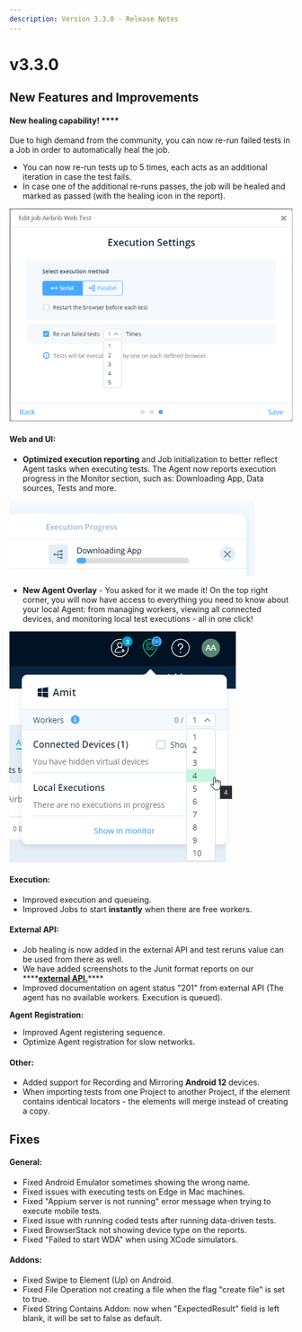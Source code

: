 ```yaml
---
description: Version 3.3.0 - Release Notes
---
```


# v3.3.0

## New Features and Improvements

#### New healing capability! ****

Due to high demand from the community, you can now re-run failed tests in a Job in order to automatically heal the job.

* You can now re-run tests up to 5 times, each acts as an additional iteration in case the test fails.
* In case one of the additional re-runs passes, the job will be healed and marked as passed \(with the healing icon in the report\). 

![Change Tests Reruns from Job Settings ](../.gitbook/assets/image%20%28428%29.png)



#### Web and UI:

* **Optimized execution reporting** and Job initialization to better reflect Agent tasks when executing tests. The Agent now reports execution progress in the Monitor section, such as: Downloading App, Data sources, Tests and more. 

![Added states for reporting progress in Monitor](../.gitbook/assets/image%20%28409%29.png)

* **New Agent Overlay** - You asked for it we made it! On the top right corner, you will now have access to everything you need to know about your local Agent: from managing workers, viewing all connected devices, and monitoring local test executions - all in one click!

![See Executions Devices and Workers from one place](../.gitbook/assets/image%20%28429%29.png)

#### 

#### Execution:

* Improved execution and queueing.
* Improved Jobs to start **instantly** when there are free workers.

#### 

#### External API:

* Job healing is now added in the external API and test reruns value can be used from there as well.
* We have added screenshots to the Junit format reports on our ****[**external API.**](https://api.testproject.io/docs/v2/#/Reports/Reports_GetV2ProjectsByProjectIdJobsByJobIdReportsLatest)\*\*\*\*
* Improved documentation on agent status "201" from external API \(The agent has no available workers. Execution is queued\).



**Agent Registration:**

* Improved Agent registering sequence.
* Optimize Agent registration for slow networks.  

#### Other:

* Added support for Recording and Mirroring **Android 12** devices.
* When importing tests from one Project to another Project, if the element contains identical locators - the elements will merge instead of creating a copy.

## Fixes

#### General:

* Fixed Android Emulator sometimes showing the wrong name.
* Fixed issues with executing tests on Edge in Mac machines. 
* Fixed "Appium server is not running" error message when trying to execute mobile tests.
* Fixed issue with running coded tests after running data-driven tests.
* Fixed BrowserStack not showing device type on the reports.
* Fixed "Failed to start WDA" when using XCode simulators.

#### **Addons:**

* Fixed Swipe to Element \(Up\) on Android.
* Fixed File Operation not creating a file when the flag "create file" is set to true.
* Fixed String Contains Addon: now when "ExpectedResult" field is left blank, it will be set to false as default.

